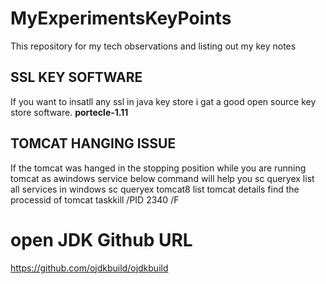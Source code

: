 # MyExperimentsKeyPoints

This repository for my tech observations and listing out my key notes
<h2>SSL KEY SOFTWARE</h2>
If you want to insatll any ssl in java key store i gat a good open source key store software.
<b>portecle-1.11</b>
<h2>TOMCAT HANGING ISSUE</h2>
If the tomcat was hanged in the stopping position while you are running tomcat as awindows service below command will help you
sc queryex
list all services in windows
sc queryex tomcat8
list tomcat details find the processid of tomcat
taskkill /PID 2340 /F

# open JDK Github URL
https://github.com/ojdkbuild/ojdkbuild
